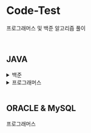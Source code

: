 # Code-Test
프로그래머스 및 백준 알고리즘 풀이


<br/>

## JAVA

<details>
  <summary>백준</summary>
  <div markdown="1">
    
  
  </div>
</details>

<details>
  <summary>프로그래머스</summary>
  <div markdown="1">
 
  </div>
</details>


<br/>

## ORACLE & MySQL
프로그래머스
